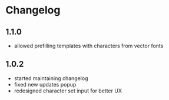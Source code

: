 # Changelog

## 1.1.0

- allowed prefilling templates with characters from vector fonts

## 1.0.2

- started maintaining changelog
- fixed new updates popup
- redesigned character set input for better UX
